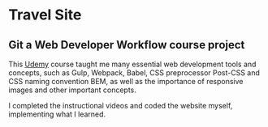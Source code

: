 # Travel Site
## Git a Web Developer Workflow course project

This [Udemy](https://www.udemy.com/git-a-web-developer-job-mastering-the-modern-workflow/learn/v4/) course taught me many essential web development tools and concepts, such as Gulp, Webpack, Babel, CSS preprocessor Post-CSS and CSS naming convention BEM, as well as the importance of responsive images and other important concepts.

I completed the instructional videos and coded the website myself, implementing what I learned. 
